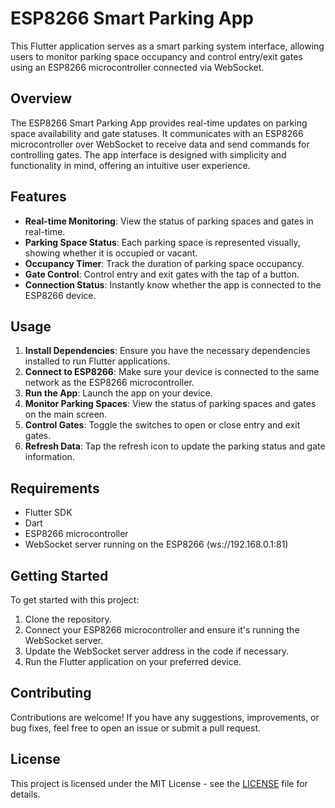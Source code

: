 # ESP8266 Smart Parking App

This Flutter application serves as a smart parking system interface, allowing users to monitor parking space occupancy and control entry/exit gates using an ESP8266 microcontroller connected via WebSocket.

## Overview

The ESP8266 Smart Parking App provides real-time updates on parking space availability and gate statuses. It communicates with an ESP8266 microcontroller over WebSocket to receive data and send commands for controlling gates. The app interface is designed with simplicity and functionality in mind, offering an intuitive user experience.

## Features

- **Real-time Monitoring**: View the status of parking spaces and gates in real-time.
- **Parking Space Status**: Each parking space is represented visually, showing whether it is occupied or vacant.
- **Occupancy Timer**: Track the duration of parking space occupancy.
- **Gate Control**: Control entry and exit gates with the tap of a button.
- **Connection Status**: Instantly know whether the app is connected to the ESP8266 device.

## Usage

1. **Install Dependencies**: Ensure you have the necessary dependencies installed to run Flutter applications.
2. **Connect to ESP8266**: Make sure your device is connected to the same network as the ESP8266 microcontroller.
3. **Run the App**: Launch the app on your device.
4. **Monitor Parking Spaces**: View the status of parking spaces and gates on the main screen.
5. **Control Gates**: Toggle the switches to open or close entry and exit gates.
6. **Refresh Data**: Tap the refresh icon to update the parking status and gate information.

## Requirements

- Flutter SDK
- Dart
- ESP8266 microcontroller
- WebSocket server running on the ESP8266 (ws://192.168.0.1:81)

## Getting Started

To get started with this project:

1. Clone the repository.
2. Connect your ESP8266 microcontroller and ensure it's running the WebSocket server.
3. Update the WebSocket server address in the code if necessary.
4. Run the Flutter application on your preferred device.

## Contributing

Contributions are welcome! If you have any suggestions, improvements, or bug fixes, feel free to open an issue or submit a pull request.

## License

This project is licensed under the MIT License - see the [LICENSE](LICENSE) file for details.
